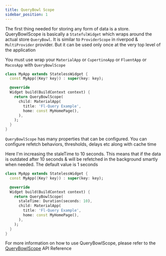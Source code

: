 ```yaml
---
title: QueryBowl Scope
sidebar_position: 1
---
```


The first thing needed for storing any form of data is a store. QueryBowlScope is basically a `StatefulWidget` which wraps around the actual store `QueryBowl`. It is similar to `ProviderScope` in riverpod & `MultiProvider` provider. But it can be used only once at the very top level of the application

You must use wrap your `MaterialApp`  or `CupertinoApp` or `FluentApp` or `MacosApp` with `QueryBowlScope`

```dart
class MyApp extends StatelessWidget {
  const MyApp({Key? key}) : super(key: key);

  @override
  Widget build(BuildContext context) {
    return QueryBowlScope(
      child: MaterialApp(
        title: 'Fl-Query Example',
        home: const MyHomePage(),
      ),
    );
  }
}

```

`QueryBowlScope` has many properties that can be configured. You can configure refetch behaviors, thresholds, delays etc along with cache time

Here I'm increasing the staleTime to 10 seconds. This means that if the data is outdated after 10 seconds & will be refetched in the background smartly when needed. The default value is 1 seconds

```dart
class MyApp extends StatelessWidget {
  const MyApp({Key? key}) : super(key: key);

  @override
  Widget build(BuildContext context) {
    return QueryBowlScope(
      staleTime: Duration(seconds: 10),
      child: MaterialApp(
        title: 'Fl-Query Example',
        home: const MyHomePage(),
      ),
    );
  }
}
```

For more information on how to use QueryBowlScope, please refer to the [QueryBowlScope](https://pub.dev/documentation/fl_query/latest/fl_query/QueryBowlScope-class.html) API Reference